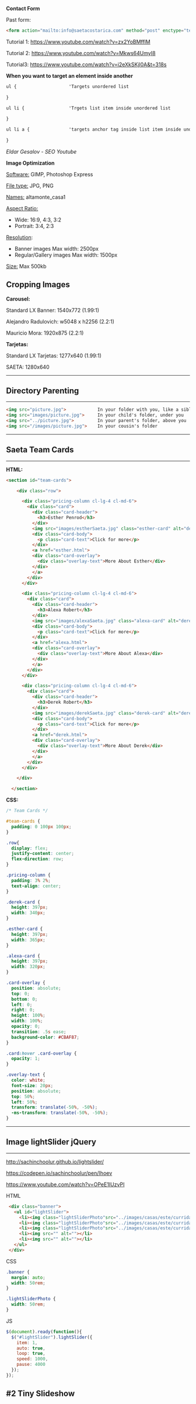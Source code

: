 **Contact Form**

Past form:

```html
<form action="mailto:info@saetacostarica.com" method="post" enctype="text/plain">
```

Tutorial 1: https://www.youtube.com/watch?v=zx2YoBMfflM

Tutorial 2: https://www.youtube.com/watch?v=Mkws64UmyI8

Tutorial3: https://www.youtube.com/watch?v=i2eXkSKjl0A&t=318s



**When you want to target an element inside another**

```css
ul {					'Targets unordered list
    
}

ul li {					'Trgets list item inside unordered list
    
}

ul li a {				'targets anchor tag inside list item inside unordered list
    
}
```



*Eldar Gesalov - SEO Youtube*

**Image Optimization** 

<u>Software:</u> GIMP, Photoshop Express

<u>File type:</u> JPG, PNG

<u>Names:</u> altamonte_casa1

<u>Aspect Ratio:</u> 

- Wide: 16:9, 4:3, 3:2
- Portrait: 3:4, 2:3

<u>Resolution</u>: 

- Banner images Max width: 2500px
- Regular/Gallery images Max width: 1500px

<u>Size:</u> Max 500kb

## Cropping Images

**Carousel:** 

Standard LX Banner: 1540x772 (1.99:1)

Alejandro Radulovich: w5048 x h2256 (2.2:1)

Mauricio Mora: 1920x875 (2.2:1)

**Tarjetas:**

Standard LX Tarjetas: 1277x640 (1.99:1)

SAETA: 1280x640



---

## Directory Parenting

---



```html
<img src="picture.jpg">            In your folder with you, like a sibling
<img src="images/picture.jpg">     In your child's folder, under you
<img src="../picture.jpg">         In your parent's folder, above you
<img src="/images/picture.jpg">    In your cousin's folder
```



---

## Saeta Team Cards

---

**HTML:**

```html
<section id="team-cards">

    <div class="row">

      <div class="pricing-column cl-lg-4 cl-md-6">
        <div class="card">
          <div class="card-header">
            <h3>Esther Penrod</h3>
          </div>
          <img src="images/estherSaeta.jpg" class="esther-card" alt="derek-img">
          <div class="card-body">
            <p class="card-text">Click for more</p>
          </div>
          <a href="esther.html">
          <div class="card-overlay">
            <div class="overlay-text">More About Esther</div>
          </div>
          </a>
        </div>
      </div>

      <div class="pricing-column cl-lg-4 cl-md-6">
        <div class="card">
          <div class="card-header">
            <h3>Alexa Robert</h3>
          </div>
          <img src="images/alexaSaeta.jpg" class="alexa-card" alt="derek-img">
          <div class="card-body">
            <p class="card-text">Click for more</p>
          </div>
          <a href="alexa.html">
          <div class="card-overlay">
            <div class="overlay-text">More About Alexa</div>
          </div>
          </a>
        </div>
      </div>

      <div class="pricing-column cl-lg-4 cl-md-6">
        <div class="card">
          <div class="card-header">
            <h3>Derek Robert</h3>
          </div>
          <img src="images/derekSaeta.jpg" class="derek-card" alt="derek-img">
          <div class="card-body">
            <p class="card-text">Click for more</p>
          </div>
          <a href="derek.html">
          <div class="card-overlay">
            <div class="overlay-text">More About Derek</div>
          </div>
          </a>
        </div>
      </div>

    </div>

  </section>
```

**CSS:**

```css
/* Team Cards */

#team-cards {
  padding: 0 100px 100px;
}

.row{
  display: flex;
  justify-content: center;
  flex-direction: row;
}

.pricing-column {
  padding: 3% 2%;
  text-align: center;
}

.derek-card {
  height: 397px;
  width: 340px;
}

.esther-card {
  height: 397px;
  width: 365px;
}

.alexa-card {
  height: 397px;
  width: 320px;
}

.card-overlay {
  position: absolute;
  top: 0;
  bottom: 0;
  left: 0;
  right: 0;
  height: 100%;
  width: 100%;
  opacity: 0;
  transition: .5s ease;
  background-color: #CBAF87;
}

.card:hover .card-overlay {
  opacity: 1;
}

.overlay-text {
  color: white;
  font-size: 20px;
  position: absolute;
  top: 50%;
  left: 50%;
  transform: translate(-50%, -50%);
  -ms-transform: translate(-50%, -50%);
}
```



---

## Image lightSlider jQuery

---



http://sachinchoolur.github.io/lightslider/

https://codepen.io/sachinchoolur/pen/Ihoev

https://www.youtube.com/watch?v=OPeE1IUzvPI



HTML

```html
 <div class="banner">
   <ul id="lightSlider">
     <li><img class="lightSliderPhoto"src="../images/casas/este/curridabat/margot_vasquez/mv1.jpg" alt=""></li>
     <li><img class="lightSliderPhoto"src="../images/casas/este/curridabat/margot_vasquez/mv2.jpg" alt=""></li>
     <li><img class="lightSliderPhoto"src="../images/casas/este/curridabat/margot_vasquez/mv1.jpg" alt=""></li>
     <li><img src="" alt=""></li>
     <li><img src="" alt=""></li>
   </ul>
 </div>
```

CSS

```CSS
.banner {
  margin: auto;
  width: 50rem;
}

.lightSliderPhoto {
  width: 50rem;
}
```

JS

```javascript
$(document).ready(function(){
  $("#lightSlider").lightSlider({
    item: 1,
    auto: true,
    loop: true,
    speed: 1000,
    pause: 4000
  });
});
```



## #2 Tiny Slideshow